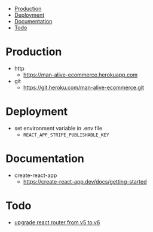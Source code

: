 - [Production](#production)
- [Deployment](#deployment)
- [Documentation](#documentation)
- [Todo](#todo)

# Production

- http
  - https://man-alive-ecommerce.herokuapp.com
- git
  - https://git.heroku.com/man-alive-ecommerce.git

# Deployment

- set environment variable in .env file
  - `REACT_APP_STRIPE_PUBLISHABLE_KEY`

# Documentation

- create-react-app
  - https://create-react-app.dev/docs/getting-started

# Todo

- [upgrade react router from v5 to v6](https://github.com/ReactTraining/react-router/blob/f59ee5488bc343cf3c957b7e0cc395ef5eb572d2/docs/advanced-guides/migrating-5-to-6.md)
